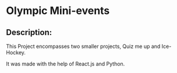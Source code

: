 # Olympic Mini-events

## Description:

This Project encompasses two smaller projects, Quiz me up and Ice-Hockey.

It was made with the help of React.js and Python.

